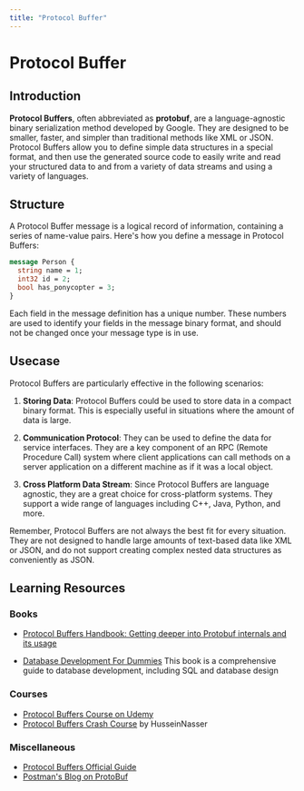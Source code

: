 ```yaml
---
title: "Protocol Buffer"
---
```

# Protocol Buffer

## Introduction

**Protocol Buffers**, often abbreviated as **protobuf**, are a language-agnostic binary serialization method developed by Google. They are designed to be smaller, faster, and simpler than traditional methods like XML or JSON. Protocol Buffers allow you to define simple data structures in a special format, and then use the generated source code to easily write and read your structured data to and from a variety of data streams and using a variety of languages.

## Structure

A Protocol Buffer message is a logical record of information, containing a series of name-value pairs. Here's how you define a message in Protocol Buffers:

```protobuf
message Person {
  string name = 1;
  int32 id = 2;
  bool has_ponycopter = 3;
}
```

Each field in the message definition has a unique number. These numbers are used to identify your fields in the message binary format, and should not be changed once your message type is in use.

## Usecase

Protocol Buffers are particularly effective in the following scenarios:

1. **Storing Data**: Protocol Buffers could be used to store data in a compact binary format. This is especially useful in situations where the amount of data is large.

2. **Communication Protocol**: They can be used to define the data for service interfaces. They are a key component of an RPC (Remote Procedure Call) system where client applications can call methods on a server application on a different machine as if it was a local object.

3. **Cross Platform Data Stream**: Since Protocol Buffers are language agnostic, they are a great choice for cross-platform systems. They support a wide range of languages including C++, Java, Python, and more.

Remember, Protocol Buffers are not always the best fit for every situation. They are not designed to handle large amounts of text-based data like XML or JSON, and do not support creating complex nested data structures as conveniently as JSON.

## Learning Resources

### Books

- [Protocol Buffers Handbook: Getting deeper into Protobuf internals and its usage ](https://a.co/d/0aWEoJuP)

- [Database Development For Dummies](https://www.amazon.com/dp/0764507524/ref=as_sl_pc_as_ss_li_til?tag=codinglegacie-20&linkCode=w00&linkId=160f4b17621087a092d90187a252b9b7&creativeASIN=0764507524) This book is a comprehensive guide to database development, including SQL and database design
### Courses

- [Protocol Buffers Course on Udemy](https://www.udemy.com/course/protocol-buffers/) 
- [Protocol Buffers Crash Course](https://www.youtube.com/watch?v=46O73On0gyI&pp=ygUQcHJvdG9jb2wgYnVmZmVycw%3D%3D) by HusseinNasser

### Miscellaneous
- [Protocol Buffers Official Guide](https://protobuf.dev)
- [Postman's Blog on ProtoBuf](https://blog.postman.com/what-is-protobuf/)